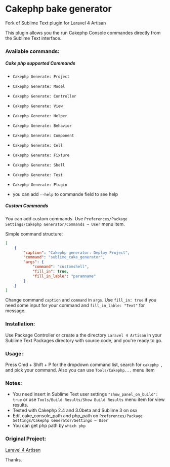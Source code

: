 Cakephp bake generator
===============

Fork of Sublime Text plugin for Laravel 4 Artisan

This plugin allows you the run Cakephp Console commandes directly from the Sublime Text interface.

### Available commands:

##### Cake php supported Commands
- `Cakephp Generate: Project`
- `Cakephp Generate: Model`
- `Cakephp Generate: Controller`
- `Cakephp Generate: View`
- `Cakephp Generate: Helper`
- `Cakephp Generate: Behavior`
- `Cakephp Generate: Component`
- `Cakephp Generate: Cell`
- `Cakephp Generate: Fixture`
- `Cakephp Generate: Shell`
- `Cakephp Generate: Test`
- `Cakephp Generate: Plugin`

- you can add `--help` to commande field to see help

##### Custom Commands
You can add custom commands.
Use `Preferences/Package Settings/Cakephp Generator/Commands – User` menu item.

Simple command structure:

```json
[
    {
        "caption": "Cakephp generator: Deploy Project",
        "command": "sublime_cake_generator",
        "args": {
            "command": "customshell",
            "fill_in": true,
            "fill_in_lable": "paramname"
        }
    }
]
```

Change command `caption` and `command` in `args`.
Use `fill_in: true` if you need some input for your command and `fill_in_lable: "Text"` for message.

### Installation:
Use Package Controller or create a the directory `Laravel 4 Artisan` in your Sublime Text Packages directory with source code, and you're ready to go.

### Usage:
Press Cmd + Shift + P for the dropdown command list, search for `cakephp `, and pick your command. Also you can use `Tools/Cakephp...` menu item

### Notes:
- You need insert in Sublime Text user settings `"show_panel_on_build": true` or use `Tools/Build Results/Show Build Results` menu item for view results.
- Tested with Cakephp 2.4 and 3.0beta and Sublime 3 on osx
- Edit cake_console_path and php_path on `Preferences/Package Settings/Cakephp Generator/Settings – User`
- You can get php path by `which php`
### Original Project:
[Laravel 4 Artisan](https://github.com/evgeny-golubev/Laravel-4-Artisan)

Thanks.
